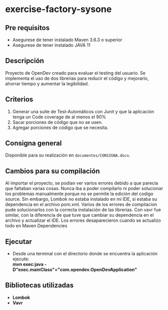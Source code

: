 # exercise-factory-sysone

## Pre requisitos

 - Asegurese de tener instalado Maven 3.6.3 o superior
 - Asegurese de tener instalado JAVA 11

## Descripción
  Proyecto de OpenDev creado para evaluar el testing del usuario. Se implementa el uso de dos librerias para reducir el código y mejorarlo, ahorrar tiempo y aumentar la legibilidad.

## Criterios

  <ol>
  <li>Generar una suite de Test-Automáticos con Junit y que la aplicación tenga un Code coverage de al menos el 90%</li>
  <li>Sacar porciones de código que no se usen.</li>
  <li>Agregar porciones de código que se necesita.</li>
  </ol>

## Consigna general
  Disponible para su realización en ```documentos/CONSIGNA.docx```.

## Cambios para su compilación
  Al importar el proyecto, se podían ver varios errores debido a que parecia que faltaban varias cosas. Nunca iba a poder compilarlo ni poder solucionar los problemas manualmente porque no se permite la edición del codigo source. 
  Sin embargo, Lombok no estaba instalado en mi IDE, si estaba su dependencia en el archivo pom.xml. 
  Varios de los errores de compilacion pude solucionarlos con la correcta instalación de las librerias. 
  Con vavr fue similar, con la diferencia de que tuve que cambiar su dependencia en el archivo y actualizar el IDE. Los errores desaparecieron cuando se actualizo todo en Maven Dependencies


## Ejecutar

 - Desde una terminal con el directorio donde se encuentra la aplicaci&oacute;n ejecute:  
   <b>mvn exec:java -D"exec.mainClass"="com.opendev.OpenDevApplication"<b>

## Bibliotecas utilizadas

- Lombok
- Vavr 
